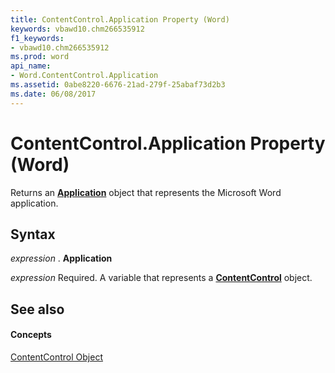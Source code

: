 ```yaml
---
title: ContentControl.Application Property (Word)
keywords: vbawd10.chm266535912
f1_keywords:
- vbawd10.chm266535912
ms.prod: word
api_name:
- Word.ContentControl.Application
ms.assetid: 0abe8220-6676-21ad-279f-25abaf73d2b3
ms.date: 06/08/2017
---
```



# ContentControl.Application Property (Word)

Returns an  **[Application](application-object-word.md)** object that represents the Microsoft Word application.


## Syntax

 _expression_ . **Application**

 _expression_ Required. A variable that represents a **[ContentControl](contentcontrol-object-word.md)** object.


## See also


#### Concepts


[ContentControl Object](contentcontrol-object-word.md)

